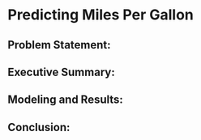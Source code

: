 # Predicting Miles Per Gallon 
## Problem Statement:
## Executive Summary:
## Modeling and Results:
## Conclusion:
